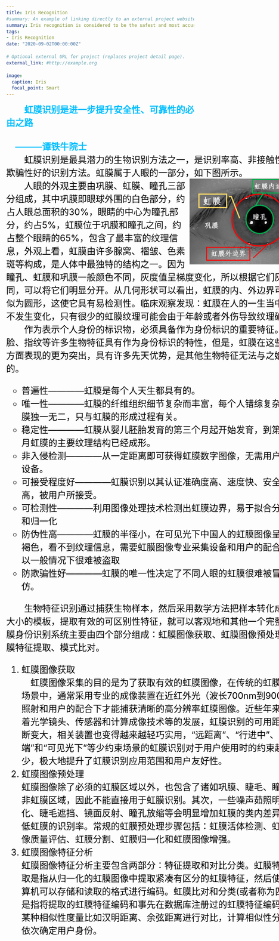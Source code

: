 ```yaml
---
title: Iris Recognition
#summary: An example of linking directly to an external project website using `external_link`.
summary: Iris recognition is considered to be the safest and most accurate recognition method
tags:
- Iris Recognition
date: "2020-09-02T00:00:00Z"

# Optional external URL for project (replaces project detail page).
external_link: #http://example.org

image:
  caption: Iris
  focal_point: Smart
---
```

<div style="WIDTH:100%; HEIGHT:100%">
<font color=#00BFFF size = 5 ><strong> &emsp;&emsp;虹膜识别是进一步提升安全性、可靠性的必由之路</strong> &emsp;&emsp;&nbsp;&nbsp;&nbsp;</font>
<font color=#00BFFF size = 5 ><strong> &emsp;&emsp;&emsp;&emsp;&emsp;&emsp;&emsp;&emsp;&emsp;&emsp;&emsp;&emsp;&emsp;&emsp;&emsp;&emsp;&emsp;&emsp;&emsp;&emsp;&emsp;&emsp;———谭铁牛院士</strong></font>  

<div style="width:800px;"><font color=#000000 size = 5 >&emsp;&emsp;虹膜识别是最具潜力的生物识别方法之一，是识别率高、非接触性、防欺骗性好的识别方法。虹膜属于人眼的一部分，如下图所示。</font>
<div style="float:right; clear: both;" align="center"><img src="iris.png" width="300" alt="" hspace="8"><br /></div>
<div style="width:800px;"><font color=#000000 size = 5 >&emsp;&emsp;人眼的外观主要由巩膜、虹膜、瞳孔三部分组成，其中巩膜即眼球外围的白色部分，约占人眼总面积的30%，眼睛的中心为瞳孔部分，约占5%，虹膜位于巩膜和瞳孔之间，约占整个眼睛的65%，包含了最丰富的纹理信息，外观上看，虹膜由许多腺窝、褶皱、色素斑等构成，是人体中最独特的结构之一。因为瞳孔、虹膜和巩膜一般颜色不同，灰度值呈梯度变化，所以根据它们灰度不同，可以将它们明显分开。从几何形状可以看出，虹膜的内、外边界可以近似为圆形，这使它具有易检测性。临床观察发现：虹膜在人的一生当中几乎不发生变化，只有很少的虹膜纹理可能会由于年龄或者外伤导致纹理破坏。</font></div>
<div style="width:800px;"><font color=#000000 size = 5 >&emsp;&emsp;作为表示个人身份的标识物，必须具备作为身份标识的重要特征。人脸、指纹等许多生物特征具有作为身份标识的特性，但是，虹膜在这些特性方面表现的更为突出，具有许多先天优势，是其他生物特征无法与之媲美的。</font>
<div style="width:800px;"><font color=#000000 size = 5 ><ul type='circle'><li>普遍性————虹膜是每个人天生都具有的。</li><li>唯一性————虹膜的纤维组织细节复杂而丰富，每个人错综复杂的虹膜独一无二，只与虹膜的形成过程有关。</li><li>稳定性————虹膜从婴儿胚胎发育的第三个月起开始发育，到第八个月虹膜的主要纹理结构已经成形。</li><li>非入侵检测————从一定距离即可获得虹膜数字图像，无需用户接触设备。</li><li>可接受程度好————虹膜识别以其认证准确度高、速度快、安全性高，被用户所接受。</li><li>可检测性————利用图像处理技术检测出虹膜边界，易于拟合分割和和归一化</li><li>防伪性高————虹膜的半径小，在可见光下中国人的虹膜图像呈现深褐色，看不到纹理信息，需要虹膜图像专业采集设备和用户的配合，所以一般情况下很难被盗取</li><li>防欺骗性好————虹膜的唯一性决定了不同人眼的虹膜很难被冒充模仿。</li></ul>
<div style="width:800px;"><font color=#000000 size = 5 >&emsp;&emsp;生物特征识别通过捕获生物样本，然后采用数学方法把样本转化成相同大小的模板，提取有效的可区别性特征，就可以客观地和其他一个完整的虹膜身份识别系统主要由四个部分组成：虹膜图像获取、虹膜图像预处理、虹膜特征提取、模式比对。
</font>
<div style="width:800px;"><font color=#000000 size = 5 ><ol><li>虹膜图像获取</li>  
&emsp;虹膜图像采集的目的是为了获取有效的虹膜图像，在传统的虹膜识别场景中，通常采用专业的成像装置在近红外光（波长700nm到900nm）照射和用户的配合下才能捕获清晰的高分辨率虹膜图像。近些年来，随着光学镜头、传感器和计算成像技术等的发展，虹膜识别的可用距离不断变大，相关装置也变得越来越轻巧实用，“远距离”、“行进中”、“移动端”和“可见光下”等少约束场景的虹膜识别对于用户使用时的约束越来越少，极大地提升了虹膜识别应用范围和用户友好性。
<li>虹膜图像预处理</li>
虹膜图像除了必须的虹膜区域以外，也包含了诸如巩膜、睫毛、瞳孔等非虹膜区域，因此不能直接用于虹膜识别。其次，一些噪声茹照明变化、睫毛遮挡、镜面反射、瞳孔放缩等会明显增加虹膜的类内差异，降低虹膜的识别率。常规的虹膜预处理步骤包括：虹膜活体检测、虹膜图像质量评估、虹膜分割、虹膜归一化和虹膜图像增强。
<li>虹膜图像特征分析</li>
虹膜图像特征分析主要包含两部分：特征提取和对比分类。虹膜特征提取是指从归一化的虹膜图像中提取紧凑有区分的虹膜特征，然后使用计算机可以存储和读取的格式进行编码。虹膜比对和分类(或者称为匹配)是指将提取的虹膜特征编码和事先在数据库注册过的虹膜特征编码通过某种相似性度量比如汉明距离、余弦距离进行对比，计算相似性分数，依次确定用户身份。
</div>

